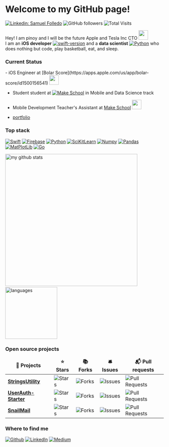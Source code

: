 <h1>Welcome to my GitHub page! </h1>

[![Linkedin: Samuel Folledo](https://img.shields.io/badge/-SamuelFolledo-blue?style=flat-square&logo=Linkedin&logoColor=white&link=https://linkedin.com/in/samuelfolledo/)](https://linkedin.com/in/samuelfolledo)
![GitHub followers](https://img.shields.io/github/followers/SamuelFolledo?label=Follow&style=social)
![Total Visits](https://visitor-badge.glitch.me/badge?page_id=page.id)

Hey! I am pinoy and I will be the future Apple and Tesla Inc CTO <img src="https://emojis.slackmojis.com/emojis/images/1531849430/4246/blob-sunglasses.gif?1531849430" width="30"/> </br> I am an <b>iOS developer</b> [![swift-version](https://img.shields.io/badge/swift-red.svg)](https://github.com/apple/swift) and a <b>data scientist</b> [![Python](https://img.shields.io/badge/python-blue.svg)](https://www.python.org/downloads/release/python-360/) who does nothing but code, play basketball, eat, and sleep.

<h3>Current Status</h3>
- iOS Engineer at [Bolar Score](https://apps.apple.com/us/app/bolar-score/id1500156541) <img src="https://static1.squarespace.com/static/5e0f9fa9c43b86108a5a66eb/t/5e0fcf2461066d7f81e8d2dc/1596151438353/" width="30"/>

- Student student at [![Make School](https://www.makeschool.com/assets/main/logos/makeschool-logo-blue-8c756700cd863890dc6425231799c7d734b1ef69cdf1b42c5f111dc3b3ed5c46.svg)](https://www.makeschool.com/) in Mobile and Data Science track

- Mobile Development Teacher's Assistant at [Make School](https://www.makeschool.com/) <img src="https://www.makeschool.com/assets/main/logos/makeschool-logo-blue-8c756700cd863890dc6425231799c7d734b1ef69cdf1b42c5f111dc3b3ed5c46.svg" width="30"/>



- [portfolio](https://www.makeschool.com/portfolio/samuelfolledo)



<h3>Top stack</h3>
<p>

[![Swift](https://img.shields.io/badge/swift-red.svg)](https://github.com/apple/swift)
[![Firebase](https://img.shields.io/badge/firebase-orange)](https://firebase.google.com/i)
[![Python](https://img.shields.io/badge/python-blue.svg)](https://www.python.org/downloads/release/python-360/)
[![SciKitLearn](https://img.shields.io/badge/scikitlearn-darkgreen)](https://scikit-learn.org/stable/)
[![Numpy](https://img.shields.io/badge/numpy-red)](https://numpy.org/)
[![Pandas](https://img.shields.io/badge/pandas-brightgreen)](https://pandas.pydata.org/)
[![MatPlotLib](https://img.shields.io/badge/matplotlib-magenta)](https://matplotlib.org/)
[![Go](https://img.shields.io/badge/go-lightblue)](https://golang.org/)
</p>

<img src="https://github-readme-stats.vercel.app/api?username=SamuelFolledo&show_icons=true&title_color=ffffff&text_color=c9cacc&icon_color=2bbc8a&bg_color=1d1f21" alt="my github stats" width="420"/>&nbsp;<img src="https://github-readme-stats.vercel.app/api/top-langs/?username=SamuelFolledo&layout=compact&title_color=ffffff&text_color=c9cacc&icon_color=2bbc8a&bg_color=1d1f21" alt="languages" height="165">

<!--- Previous GitHub Stats
<a href="https://github.com/SamuelFolledo/SamuelFolledo">
  <img align="center" src="https://github-readme-stats.vercel.app/api?username=SamuelFolledo&show_icons=true&line_height=27&count_private=true&title_color=ffffff&text_color=c9cacc&icon_color=2bbc8a&bg_color=1d1f21" alt="Samuel Folledo's Stats" />
</a>
--->

<!--- Previous GitHub Stats
<a href="https://github.com/SamuelFolledo/SamuelFolledo">
  <img align="center" src="https://github-readme-stats.vercel.app/api/top-langs/?username=SamuelFolledo&hide=java,html&title_color=ffffff&text_color=c9cacc&icon_color=2bbc8a&bg_color=1d1f21" />
</a>
--->

<h3>Open source projects</h3>
<table>
  <thead align="center">
    <tr border: none;>
      <td><b>🎁 Projects</b></td>
      <td><b>⭐ Stars</b></td>
      <td><b>📚 Forks</b></td>
      <td><b>🛎 Issues</b></td>
      <td><b>📬 Pull requests</b></td>
    </tr>
  </thead>
  <tbody>
    <tr>
        <td><a href="https://github.com/SamuelFolledo/StringsUtility"><b>StringsUtility</b></a></td>
      <td><img alt="Stars" src="https://img.shields.io/github/stars/SamuelFolledo/StringsUtility?style=flat-square&labelColor=343b41"/></td>
      <td><img alt="Forks" src="https://img.shields.io/github/forks/SamuelFolledo/StringsUtility?style=flat-square&labelColor=343b41"/></td>
      <td><img alt="Issues" src="https://img.shields.io/github/issues/SamuelFolledo/StringsUtility?style=flat-square&labelColor=343b41"/></td>
      <td><img alt="Pull Requests" src="https://img.shields.io/github/issues-pr/SamuelFolledo/StringsUtility?style=flat-square&labelColor=343b41"/></td>
    </tr>
    <tr>
        <td><a href="https://github.com/SamuelFolledo/UserAuth-Starter"><b>UserAuth-Starter</b></a></td>
      <td><img alt="Stars" src="https://img.shields.io/github/stars/SamuelFolledo/UserAuth-Starter?style=flat-square&labelColor=343b41"/></td>
      <td><img alt="Forks" src="https://img.shields.io/github/forks/SamuelFolledo/UserAuth-Starter?style=flat-square&labelColor=343b41"/></td>
      <td><img alt="Issues" src="https://img.shields.io/github/issues/SamuelFolledo/UserAuth-Starter?style=flat-square&labelColor=343b41"/></td>
      <td><img alt="Pull Requests" src="https://img.shields.io/github/issues-pr/SamuelFolledo/UserAuth-Starter?style=flat-square&labelColor=343b41"/></td>
    </tr>
    <tr>
        <td><a href="https://github.com/SamuelFolledo/SnailMail"><b>SnailMail</b></a></td>
      <td><img alt="Stars" src="https://img.shields.io/github/stars/SamuelFolledo/SnailMail?style=flat-square&labelColor=343b41"/></td>
      <td><img alt="Forks" src="https://img.shields.io/github/forks/SamuelFolledo/SnailMail?style=flat-square&labelColor=343b41"/></td>
      <td><img alt="Issues" src="https://img.shields.io/github/issues/SamuelFolledo/SnailMail?style=flat-square&labelColor=343b41"/></td>
      <td><img alt="Pull Requests" src="https://img.shields.io/github/issues-pr/SamuelFolledo/SnailMail?style=flat-square&labelColor=343b41"/></td>
    </tr>
  </tbody>
</table>

<h3>Where to find me</h3>
<p><a href="https://github.com/SamuelFolledo" target="_blank"><img alt="Github" src="https://img.shields.io/badge/GitHub-%2312100E.svg?&style=for-the-badge&logo=Github&logoColor=white" /></a> 
<a href="https://linkedin.com/in/samuelfolledo" target="_blank"><img alt="LinkedIn" src="https://img.shields.io/badge/linkedin-%230077B5.svg?&style=for-the-badge&logo=linkedin&logoColor=white" /></a> 
<a href="https://medium.com/@samuelfolledo" target="_blank"><img alt="Medium" src="https://img.shields.io/badge/medium-%2312100E.svg?&style=for-the-badge&logo=medium&logoColor=white" /></a>
</p>
